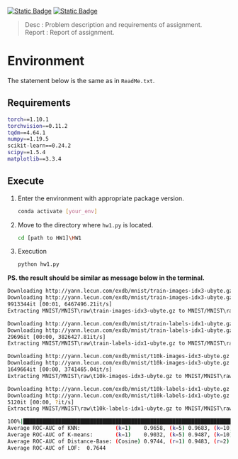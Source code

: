 [![Static Badge](https://img.shields.io/badge/Desc-pdf-blue)](https://github.com/weberyoutoo/AD/blob/main/HW1/AD_HW1.pdf)
[![Static Badge](https://img.shields.io/badge/Report-pdf-green)](https://github.com/weberyoutoo/AD/blob/main/HW1/Report.pdf)
> Desc : Problem description and requirements of assignment.  
> Report : Report of assignment.
# Environment
The statement below is the same as in `ReadMe.txt`.
## Requirements
```bash
torch==1.10.1
torchvision==0.11.2
tqdm==4.64.1
numpy==1.19.5
scikit-learn==0.24.2
scipy==1.5.4
matplotlib==3.3.4
```
## Execute
1. Enter the environment with appropriate package version.
    ```bash
    conda activate [your_env]
    ```
2. Move to the directory where `hw1.py` is located.
    ```bash
    cd [path to HW1]\HW1
    ```
3. Execution
    ```bash
    python hw1.py
    ```

**PS. the result should be similar as message below in the terminal.**
```bash
Downloading http://yann.lecun.com/exdb/mnist/train-images-idx3-ubyte.gz
Downloading http://yann.lecun.com/exdb/mnist/train-images-idx3-ubyte.gz to MNIST/MNIST\raw\train-images-idx3-ubyte.gz
9913344it [00:01, 6467496.21it/s]
Extracting MNIST/MNIST\raw\train-images-idx3-ubyte.gz to MNIST/MNIST\raw

Downloading http://yann.lecun.com/exdb/mnist/train-labels-idx1-ubyte.gz
Downloading http://yann.lecun.com/exdb/mnist/train-labels-idx1-ubyte.gz to MNIST/MNIST\raw\train-labels-idx1-ubyte.gz
29696it [00:00, 3826427.81it/s]
Extracting MNIST/MNIST\raw\train-labels-idx1-ubyte.gz to MNIST/MNIST\raw

Downloading http://yann.lecun.com/exdb/mnist/t10k-images-idx3-ubyte.gz
Downloading http://yann.lecun.com/exdb/mnist/t10k-images-idx3-ubyte.gz to MNIST/MNIST\raw\t10k-images-idx3-ubyte.gz
1649664it [00:00, 3741465.04it/s]
Extracting MNIST/MNIST\raw\t10k-images-idx3-ubyte.gz to MNIST/MNIST\raw

Downloading http://yann.lecun.com/exdb/mnist/t10k-labels-idx1-ubyte.gz
Downloading http://yann.lecun.com/exdb/mnist/t10k-labels-idx1-ubyte.gz to MNIST/MNIST\raw\t10k-labels-idx1-ubyte.gz
5120it [00:00, ?it/s]
Extracting MNIST/MNIST\raw\t10k-labels-idx1-ubyte.gz to MNIST/MNIST\raw

100%|██████████████████████████████████████████████████████████████████████████████████| 10/10 [04:37<00:00, 27.79s/it]
Average ROC-AUC of KNN:           (k=1)    0.9658, (k=5) 0.9683, (k=10) 0.9669
Average ROC-AUC of K-means:       (k=1)    0.9032, (k=5) 0.9487, (k=10) 0.9611
Average ROC-AUC of Distance-Base: (Cosine) 0.9744, (r=1) 0.9483, (r=2)  0.9517, (r=inf) 0.9532, (mahalanobis) 0.9794
Average ROC-AUC of LOF:  0.7644
```
